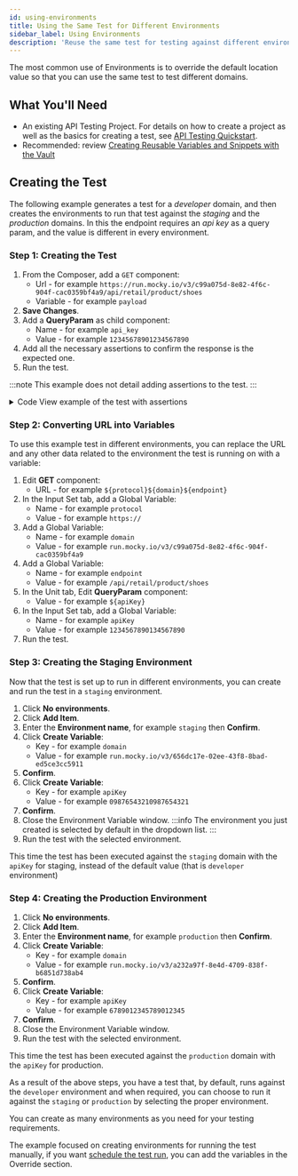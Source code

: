 ```yaml
---
id: using-environments
title: Using the Same Test for Different Environments
sidebar_label: Using Environments
description: 'Reuse the same test for testing against different environments'
---
```


The most common use of Environments is to override the default location value so that you can use the same test to test different domains.

## What You'll Need

- An existing API Testing Project. For details on how to create a project as well as the basics for creating a test, see [API Testing Quickstart](/api-testing/quickstart/).
- Recommended: review [Creating Reusable Variables and Snippets with the Vault](/api-testing/vault/)

## Creating the Test

The following example generates a test for a _developer_ domain, and then creates the environments to run that test against the _staging_ and the _production_ domains.
In this the endpoint requires an _api key_ as a query param, and the value is different in every environment.

### Step 1: Creating the Test

1. From the Composer, add a `GET` component:
   - Url - for example `https://run.mocky.io/v3/c99a075d-8e82-4f6c-904f-cac0359bf4a9/api/retail/product/shoes`
   - Variable - for example `payload`
1. **Save Changes**.
1. Add a **QueryParam** as child component:
   - Name - for example `api_key`
   - Value - for example `12345678901234567890`
1. Add all the necessary assertions to confirm the response is the expected one.
1. Run the test.

:::note
This example does not detail adding assertions to the test.
:::

<details>
<summary>
Code View example of the test with assertions
</summary>

```yaml
- id: get
  children:
    - id: queryParam
      name: api_key
      value: "1234567890134567890"
  url: https://run.mocky.io/v3/c99a075d-8e82-4f6c-904f-cac0359bf4a9/api/retail/product/shoes
  var: payload
  mode: json
- id: assert-equals
  expression: payload_response.headers['Content-Type']
  value: application/json; charset=UTF-8
- id: assert-is
  expression: payload
  type: array
- id: each
  children:
    - id: assert-is
      expression: _1.id
      type: integer
    - id: assert-exists
      expression: _1.name
    - id: assert-exists
      expression: _1.price
    - id: assert-exists
      expression: _1.image
    - id: assert-exists
      expression: _1.description
  expression: payload.pick(5)
```

</details>

### Step 2: Converting URL into Variables

To use this example test in different environments, you can replace the URL and any other data related to the environment the test is running on with a variable:

1. Edit **GET** component:
   - URL - for example `${protocol}${domain}${endpoint}`
1. In the Input Set tab, add a Global Variable:
   - Name - for example `protocol`
   - Value - for example `https://`
1. Add a Global Variable:
   - Name - for example `domain`
   - Value - for example `run.mocky.io/v3/c99a075d-8e82-4f6c-904f-cac0359bf4a9`
1. Add a Global Variable:
   - Name - for example `endpoint`
   - Value - for example `/api/retail/product/shoes`
1. In the Unit tab, Edit **QueryParam** component:
   - Value - for example `${apiKey}`
1. In the Input Set tab, add a Global Variable:
   - Name - for example `apiKey`
   - Value - for example `1234567890134567890`
1. Run the test.

### Step 3: Creating the Staging Environment

Now that the test is set up to run in different environments, you can create and run the test in a `staging` environment.

1. Click **No environments**.
1. Click **Add Item**.
1. Enter the **Environment name**, for example `staging` then **Confirm**.
1. Click **Create Variable**:
   - Key - for example `domain`
   - Value - for example `run.mocky.io/v3/656dc17e-02ee-43f8-8bad-ed5ce3cc5911`
1. **Confirm**.
1. Click **Create Variable**:
   - Key - for example `apiKey`
   - Value - for example `09876543210987654321`
1. **Confirm**.
1. Close the Environment Variable window.
   :::info
   The environment you just created is selected by default in the dropdown list.
   :::
1. Run the test with the selected environment.

This time the test has been executed against the `staging` domain with the `apiKey` for staging, instead of the default value (that is `developer` environment)

### Step 4: Creating the Production Environment

1. Click **No environments**.
1. Click **Add Item**.
1. Enter the **Environment name**, for example `production` then **Confirm**.
1. Click **Create Variable**:
   - Key - for example `domain`
   - Value - for example `run.mocky.io/v3/a232a97f-8e4d-4709-838f-b6851d738ab4`
1. **Confirm**.
1. Click **Create Variable**:
   - Key - for example `apiKey`
   - Value - for example `6789012345789012345`
1. **Confirm**.
1. Close the Environment Variable window.
1. Run the test with the selected environment.

This time the test has been executed against the `production` domain with the `apiKey` for production.

As a result of the above steps, you have a test that, by default, runs against the `developer` environment and when required, you can choose to run it against the `staging` or `production` by selecting the proper environment.

You can create as many environments as you need for your testing requirements.

The example focused on creating environments for running the test manually, if you want [schedule the test run](/api-testing/schedule-test/), you can add the variables in the Override section.
